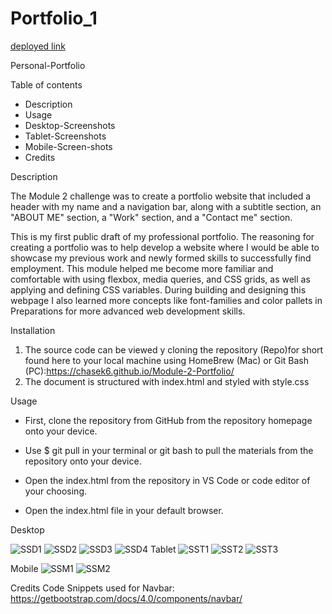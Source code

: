 # Portfolio_1
[deployed link](https://chasek6.github.io/Module-2-Portfolio/)


Personal-Portfolio 



Table of contents
- Description
- Usage 
- Desktop-Screenshots
- Tablet-Screenshots 
- Mobile-Screen-shots
- Credits 


Description


The Module 2 challenge was to create a portfolio website that included a header with my name and a navigation bar, along with a subtitle section, an "ABOUT ME" section, a "Work" section, and a "Contact me" section. 


This is my first public draft of my professional portfolio. The reasoning for creating a portfolio was to help develop a website where I would be able to showcase my previous work and newly formed skills to successfully find employment. This module helped me become more familiar and comfortable with using flexbox, media queries, and CSS grids, as well as applying and defining CSS variables. During building and designing this webpage I also learned more concepts like font-families and color pallets in Preparations for more advanced web development skills.


Installation 
1. The source code can be viewed y cloning the repository (Repo)for short found here to your local machine using HomeBrew (Mac) or Git Bash (PC):https://chasek6.github.io/Module-2-Portfolio/
2. The document is structured with index.html and styled with style.css




Usage

- First, clone the repository from GitHub from the repository homepage onto your device.

- Use $ git pull in your terminal or git bash to pull the materials from the repository onto your device.

- Open the index.html from the repository in VS Code or code editor of your choosing.

- Open the index.html file in your default browser.

Desktop

![SSD1](./assets/images/SSD1.png)
![SSD2](./assets/images/SSD2.png)
![SSD3](./assets/images/SSD3.png)
![SSD4](./assets/images/SSD4.png)
Tablet
![SST1](./assets/images/SST1.png)
![SST2](./assets/images/SST2.png)
![SST3](./assets/images/SST3.png)

Mobile
![SSM1](./assets/images/SSM1.png)
![SSM2](./assets/images/SSM2.png)




Credits
Code Snippets used for Navbar: https://getbootstrap.com/docs/4.0/components/navbar/
